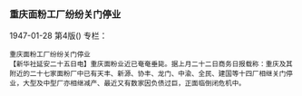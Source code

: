 ### 重庆面粉工厂纷纷关门停业

1947-01-28
第4版()
专栏：

    重庆面粉工厂纷纷关门停业
    【新华社延安二十五日电】重庆面粉业近已奄奄垂毙。据上月二十二日商务日报载称：重庆及其附近的二十七家面粉厂中已有天丰、新源、协丰、龙门、中渝、全民、建国等十四厂相继关门停业，大型及中型厂亦相继减产、最近又有数家因负债过巨，正面临倒闭危机中。
